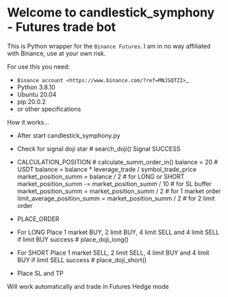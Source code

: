 Welcome to candlestick_symphony - Futures trade bot
=================================

This is Python wrapper for the `Binance Futures`. I am in no way affiliated with Binance, use at your own risk.

For use this you need:
  - `Binance account <https://www.binance.com/?ref=MNJSQTZI>`_ 
  - Python 3.8.10 
  - Ubuntu 20.04 
  - pip 20.0.2 
  - or other specifications


How it works...
 - After start candlestick_symphony.py
 - Check for signal doji star  # search_doji()
 Signal SUCCESS

 - CALCULATION_POSITION  # calculate_summ_order_in()
 balance = 20  # USDT
 balance = balance * leverage_trade / symbol_trade_price 
 market_position_summ = balance / 2  # for LONG or SHORT  
 market_position_summ -= market_position_summ / 10 # for SL buffer
 market_position_summ = market_position_summ / 2  # for 1 market order
 limit_average_position_summ = market_position_summ / 2  # for 2 limit order




- PLACE_ORDER
- For LONG Place 1 market BUY, 2 limit BUY, 4 limit SELL and 4 limit SELL if limit BUY success  # place_doji_long()
- For SHORT Place 1 market SELL, 2 limit SELL, 4 limit BUY and 4 limit BUY if limit SELL success  # place_doji_short()
- Place SL and TP


Will work automatically and trade in Futures Hedge mode
